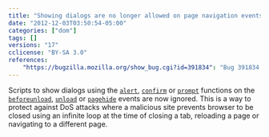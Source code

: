 ```yaml
---
title: "Showing dialogs are no longer allowed on page navigation events"
date: "2012-12-03T03:50:54-05:00"
categories: ["dom"]
tags: []
versions: "17"
cclicense: "BY-SA 3.0"
references:
    "https://bugzilla.mozilla.org/show_bug.cgi?id=391834": "Bug 391834 – Don\'t allow alert/confirm/prompt in onbeforeunload, onunload and onpagehide"
---
```

Scripts to show dialogs using the [`alert`](https://developer.mozilla.org/en-US/docs/Web/API/window.alert), [`confirm`](https://developer.mozilla.org/en-US/docs/Web/API/window.confirm) or [`prompt`](https://developer.mozilla.org/en-US/docs/Web/API/window.prompt) functions on the [`beforeunload`](https://developer.mozilla.org/en-US/docs/Web/Reference/Events/beforeunload), [`unload`](https://developer.mozilla.org/en-US/docs/Web/Reference/Events/unload) or [`pagehide`](https://developer.mozilla.org/en-US/docs/Web/Reference/Events/pagehide) events are now ignored. This is a way to protect against DoS attacks where a malicious site prevents browser to be closed using an infinite loop at the time of closing a tab, reloading a page or navigating to a different page.
